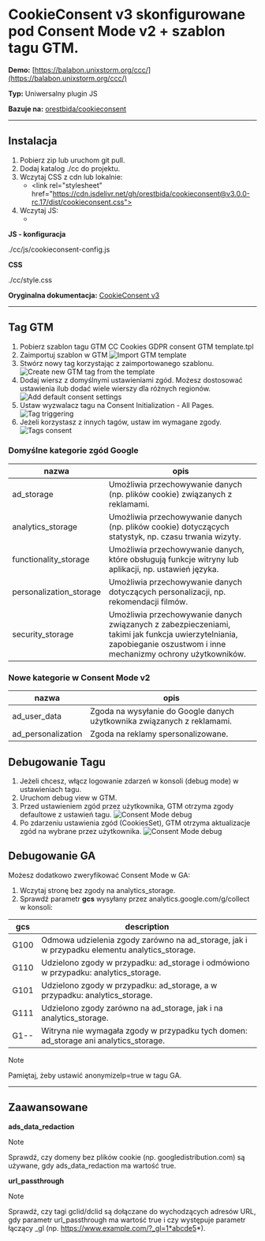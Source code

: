 # CookieConsent v3 skonfigurowane pod Consent Mode v2 + szablon tagu GTM.

**Demo:** [https://balabon.unixstorm.org/ccc/](https://balabon.unixstorm.org/ccc/)

**Typ:** Uniwersalny plugin JS

**Bazuje na:** [orestbida/cookieconsent](https://github.com/orestbida/cookieconsent)

***

## Instalacja
1. Pobierz zip lub uruchom git pull.
2. Dodaj katalog ./cc do projektu.
3. Wczytaj CSS z cdn lub lokalnie:
   - \<link rel="stylesheet" href="https://cdn.jsdelivr.net/gh/orestbida/cookieconsent@v3.0.0-rc.17/dist/cookieconsent.css">
4. Wczytaj JS:
   - <script type="module" src="./cc/js/cookieconsent-config.js" defer></script>


**JS - konfiguracja**

./cc/js/cookieconsent-config.js

**CSS**

./cc/style.css

**Oryginalna dokumentacja:** [CookieConsent v3](https://cookieconsent.orestbida.com/)

***

## Tag GTM
1. Pobierz szablon tagu GTM CC Cookies GDPR consent GTM template.tpl
2. Zaimportuj szablon w GTM
![Import GTM template](./docs_images/gtm_setup_01.jpg)
3. Stwórz nowy tag korzystając z zaimportowanego szablonu.
![Create new GTM tag from the template](./docs_images/gtm_setup_02.jpg)
4. Dodaj wiersz z domyślnymi ustawieniami zgód. Możesz dostosować ustawienia ilub dodać wiele wierszy dla różnych regionów.
![Add default consent settings](./docs_images/gtm_setup_03.jpg)
5. Ustaw wyzwalacz tagu na Consent Initialization - All Pages.
![Tag triggering](./docs_images/gtm_setup_06.jpg)
6. Jeżeli korzystasz z innych tagów, ustaw im wymagane zgody.
![Tags consent](./docs_images/gtm_setup_07.jpg)

### Domyślne kategorie zgód Google

 | nazwa | opis |
 | --- | --- |
 | ad_storage | Umożliwia przechowywanie danych (np. plików cookie) związanych z reklamami. |
 | analytics_storage  | Umożliwia przechowywanie danych (np. plików cookie) dotyczących statystyk, np. czasu trwania wizyty. |
 | functionality_storage | Umożliwia przechowywanie danych, które obsługują funkcje witryny lub aplikacji, np. ustawień języka. |
 | personalization_storage | Umożliwia przechowywanie danych dotyczących personalizacji, np. rekomendacji filmów. |
 | security_storage | Umożliwia przechowywanie danych związanych z zabezpieczeniami, takimi jak funkcja uwierzytelniania, zapobieganie oszustwom i inne mechanizmy ochrony użytkowników. |

### Nowe kategorie w Consent Mode v2

 | nazwa | opis |
 | --- | --- |
 | ad_user_data | Zgoda na wysyłanie do Google danych użytkownika związanych z reklamami. |
 | ad_personalization | Zgoda na reklamy spersonalizowane. |

## Debugowanie Tagu
1. Jeżeli chcesz, włącz logowanie zdarzeń w konsoli (debug mode) w ustawieniach tagu.
2. Uruchom debug view w GTM.
3. Przed ustawieniem zgód przez użytkownika, GTM otrzyma zgody defaultowe z ustawień tagu.
![Consent Mode debug](./docs_images/gtm_setup_08.jpg)
4. Po zdarzeniu ustawienia zgód (CookiesSet), GTM otrzyma aktualizacje zgód na wybrane przez użytkownika.
![Consent Mode debug](./docs_images/gtm_setup_09.jpg)

## Debugowanie GA
Możesz dodatkowo zweryfikować Consent Mode w GA:

1. Wczytaj stronę bez zgody na analytics_storage.
2. Sprawdź parametr **gcs** wysyłany przez analytics.google.com/g/collect w konsoli:

 | gcs | description |
 | --- | --- |
 | G100 | Odmowa udzielenia zgody zarówno na ad_storage, jak i w przypadku elementu analytics_storage. |
 | G110 | Udzielono zgody w przypadku: ad_storage i odmówiono w przypadku: analytics_storage. |
 | G101 | Udzielono zgody w przypadku: ad_storage, a w przypadku: analytics_storage. |
 | G111 | Udzielono zgody zarówno na ad_storage, jak i na analytics_storage. |
 | G1-- | Witryna nie wymagała zgody w przypadku tych domen: ad_storage ani analytics_storage. |

 > [!NOTE]
> Pamiętaj, żeby ustawić anonymizeIp=true w tagu GA.

***

## Zaawansowane

**ads_data_redaction**

> [!NOTE]
> Sprawdź, czy domeny bez plików cookie (np. googledistribution.com) są używane, gdy ads_data_redaction ma wartość true.

**url_passthrough**
> [!NOTE]
> Sprawdź, czy tagi gclid/dclid są dołączane do wychodzących adresów URL, gdy parametr url_passthrough ma wartość true i czy występuje parametr łączący _gl (np. https://www.example.com/?_gl=1*abcde5*).